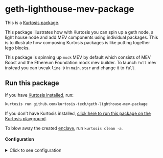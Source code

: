 geth-lighthouse-mev-package
===========================

This is a [Kurtosis package](https://docs.kurtosis.com/concepts-reference/packages).

This package illustrates how with Kurtosis you can spin up a geth node, a light house node 
and add MEV components using individual packages. This is to illustrate how composing
Kurtosis packages is like putting together lego blocks.

This package is spinning up `mock` MEV by default which consists of MEV Boost and the Ethereum
Foundation mock mev builder. To launch `full` mev instead you can tweak `line 9` in `main.star`
and change it to `full`.

Run this package
----------------
If you have [Kurtosis installed][install-kurtosis], run:

<!-- TODO replace YOURUSER and THISREPO with the correct values -->
```bash
kurtosis run github.com/kurtosis-tech/geth-lighthouse-mev-package
```

If you don't have Kurtosis installed, [click here to run this package on the Kurtosis playground](https://gitpod.io/?autoStart=true&editor=code#https://github.com/kurtosis-tech/geth-lighthouse-package).

To blow away the created [enclave][enclaves-reference], run `kurtosis clean -a`.

#### Configuration

<details>
    <summary>Click to see configuration</summary>

You can configure this package using the JSON structure found in `network_params.json`. 

Use this package in your package
--------------------------------
Kurtosis packages can be composed inside other Kurtosis packages. To use this package in your package:

<!-- TODO Replace YOURUSER and THISREPO with the correct values! -->
First, import this package by adding the following to the top of your Starlark file:

```python
this_package = import_module("github.com/kurtosis-tech/geth-lighthouse-mev-package/main.star")
```

Then, call the this package's `run` function somewhere in your Starlark script:

```python
this_package_output = this_package.run(plan, args)
```

Develop on this package
-----------------------
1. [Install Kurtosis][install-kurtosis]
1. Clone this repo
1. For your dev loop, run `kurtosis clean -a && kurtosis run .` inside the repo directory


<!-------------------------------- LINKS ------------------------------->
[install-kurtosis]: https://docs.kurtosis.com/install
[enclaves-reference]: https://docs.kurtosis.com/concepts-reference/enclaves
